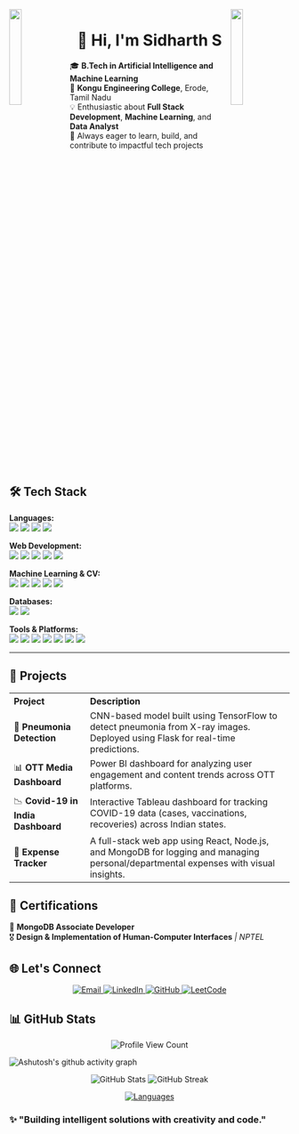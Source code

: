<img align="left" src="https://user-images.githubusercontent.com/65187002/144930161-2f783401-8d27-4fdf-a2f7-cc0ba32f1f1f.gif" width="21%" style="display:inline;">
<img align="right" src="https://user-images.githubusercontent.com/65187002/144930161-2f783401-8d27-4fdf-a2f7-cc0ba32f1f1f.gif" width="21%" style="display:inline;">

<h1 align="center">👋 Hi, I'm Sidharth S</h1>

🎓 **B.Tech in Artificial Intelligence and Machine Learning**  
📍 **Kongu Engineering College**, Erode, Tamil Nadu  
💡 Enthusiastic about **Full Stack Development**, **Machine Learning**, and **Data Analyst**  
🚀 Always eager to learn, build, and contribute to impactful tech projects


<img src="https://www.animatedimages.org/data/media/562/animated-line-image-0386.gif" height="5" width="100%">

## 🛠️ Tech Stack

<p><strong>Languages:</strong><br>
  <img src="https://img.shields.io/badge/Java-007396?style=for-the-badge&logo=java&logoColor=white" />
  <img src="https://img.shields.io/badge/C-00599C?style=for-the-badge&logo=c&logoColor=white" />
  <img src="https://img.shields.io/badge/Python-3776AB?style=for-the-badge&logo=python&logoColor=white" />
  <img src="https://img.shields.io/badge/JavaScript-F7DF1E?style=for-the-badge&logo=javascript&logoColor=black" />
</p>

<p><strong>Web Development:</strong><br>
  <img src="https://img.shields.io/badge/HTML5-E34F26?style=for-the-badge&logo=html5&logoColor=white" />
  <img src="https://img.shields.io/badge/CSS3-1572B6?style=for-the-badge&logo=css3&logoColor=white" />
  <img src="https://img.shields.io/badge/React-61DAFB?style=for-the-badge&logo=react&logoColor=black" />
  <img src="https://img.shields.io/badge/Node.js-339933?style=for-the-badge&logo=node.js&logoColor=white" />
  <img src="https://img.shields.io/badge/Express.js-000000?style=for-the-badge&logo=express&logoColor=white" />
</p>

<p><strong>Machine Learning & CV:</strong><br>
  <img src="https://img.shields.io/badge/TensorFlow-FF6F00?style=for-the-badge&logo=tensorflow&logoColor=white" />
  <img src="https://img.shields.io/badge/Keras-D00000?style=for-the-badge&logo=keras&logoColor=white" />
  <img src="https://img.shields.io/badge/scikit--learn-F7931E?style=for-the-badge&logo=scikit-learn&logoColor=white" />
  <img src="https://img.shields.io/badge/OpenCV-5C3EE8?style=for-the-badge&logo=opencv&logoColor=white" />
  <img src="https://img.shields.io/badge/YOLO-00FFFF?style=for-the-badge&logoColor=black" />
</p>

<p><strong>Databases:</strong><br>
  <img src="https://img.shields.io/badge/SQL-4479A1?style=for-the-badge&logo=mysql&logoColor=white" />
  <img src="https://img.shields.io/badge/MongoDB-47A248?style=for-the-badge&logo=mongodb&logoColor=white" />
</p>

<p><strong>Tools & Platforms:</strong><br>
  <img src="https://img.shields.io/badge/Git-F05032?style=for-the-badge&logo=git&logoColor=white" />
  <img src="https://img.shields.io/badge/GitHub-181717?style=for-the-badge&logo=github&logoColor=white" />
  <img src="https://img.shields.io/badge/Microsoft%20Excel-217346?style=for-the-badge&logo=microsoft-excel&logoColor=white" />
  <img src="https://img.shields.io/badge/Power%20BI-F2C811?style=for-the-badge&logo=powerbi&logoColor=black" />
  <img src="https://img.shields.io/badge/Tableau-E97627?style=for-the-badge&logo=tableau&logoColor=white" />
  <img src="https://img.shields.io/badge/Pandas-150458?style=for-the-badge&logo=pandas&logoColor=white" />
  <img src="https://img.shields.io/badge/NumPy-013243?style=for-the-badge&logo=numpy&logoColor=white" />
</p>



---

<h2>🚀 Projects</h2>

<table style="width:100%; border-collapse: collapse;">
  <tr>
    <th align="left">Project</th>
    <th align="left">Description</th>
  </tr>
  <tr>
    <td>🔬 <strong>Pneumonia Detection</strong></td>
    <td>CNN-based model built using TensorFlow to detect pneumonia from X-ray images. Deployed using Flask for real-time predictions.</td>
  </tr>
  <tr>
    <td>📊 <strong>OTT Media Dashboard</strong></td>
    <td>Power BI dashboard for analyzing user engagement and content trends across OTT platforms.</td>
  </tr>
  <tr>
    <td>📉 <strong>Covid-19 in India Dashboard</strong></td>
    <td>Interactive Tableau dashboard for tracking COVID-19 data (cases, vaccinations, recoveries) across Indian states.</td>
  </tr>
  <tr>
    <td>💸 <strong>Expense Tracker</strong></td>
    <td>A full-stack web app using React, Node.js, and MongoDB for logging and managing personal/departmental expenses with visual insights.</td>
  </tr>
</table>

<h2>🏅 Certifications</h2>

<ul style="list-style: none; padding-left: 0;">
  <li>🥇 <strong>MongoDB Associate Developer</strong></li>
  <li>🎖️ <strong>Design & Implementation of Human-Computer Interfaces</strong> <em>| NPTEL</em></li>
</ul>

## 🌐 Let's Connect

<div align="center">
  
  <a href="mailto:sidharths2033@gmail.com">
    <img src="https://img.shields.io/badge/Gmail-D14836?style=for-the-badge&logo=gmail&logoColor=white" alt="Email" />
  </a>
  
  <a href="https://www.linkedin.com/in/sidharth-sekar/" target="_blank">
    <img src="https://img.shields.io/badge/LinkedIn-%230A66C2.svg?&style=for-the-badge&logo=linkedin&logoColor=white" alt="LinkedIn" />
  </a>

  <a href="https://github.com/sidharth-sekar" target="_blank">
    <img src="https://img.shields.io/badge/GitHub-100000?style=for-the-badge&logo=github&logoColor=white" alt="GitHub" />
  </a>

  <a href="https://leetcode.com/u/sidhu2005/" target="_blank">
    <img src="https://img.shields.io/badge/LeetCode-FFA116?style=for-the-badge&logo=LeetCode&logoColor=black" alt="LeetCode" />
  </a>

</div>

## 📊 GitHub Stats

<p align="center">
  <img src="https://komarev.com/ghpvc/?username=sidharth-sekar&color=green" alt="Profile View Count">
</p>

![Ashutosh's github activity graph](https://github-readme-activity-graph.vercel.app/graph?username=sidharth-sekar&theme=github-compact)

<p align="center">
  <img src="https://github-readme-stats.vercel.app/api?username=sidharth-sekar&show_icons=true&theme=radical" alt="GitHub Stats" />
  <img src="https://github-readme-streak-stats.herokuapp.com/?user=sidharth-sekar&theme=radical" alt="GitHub Streak" />
</p>

<!-- Top Languages Card -->
<p align="center">
  <a href="https://github.com/sidharth-sekar">
    <img src="https://github-readme-stats.vercel.app/api/top-langs/?username=sidharth-sekar&langs_count=10&title_color=3382ed&text_color=ffffff&icon_color=ef4444&bg_color=1c1917&hide_border=true&locale=en&custom_title=Top%20%Languages" alt="Languages" />
  </a>
</p>

### ✨ "Building intelligent solutions with creativity and code."
<img src="https://www.animatedimages.org/data/media/562/animated-line-image-0386.gif" height="5" width="100%">
